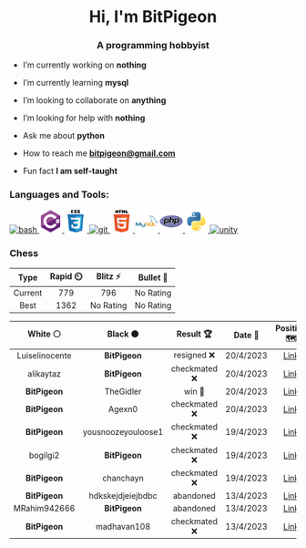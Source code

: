 <h1 align="center">Hi, I'm BitPigeon</h1>
<h3 align="center">A programming hobbyist</h3>


- I’m currently working on **nothing**

- I’m currently learning **mysql**

- I’m looking to collaborate on **anything**

- I’m looking for help with **nothing**

- Ask me about **python**

- How to reach me **bitpigeon@gmail.com**

- Fun fact **I am self-taught**

<!--<h3 align="left">Connect with me:</h3>
<p align="left">
<a href="https://dev.to/bitpigeon" target="blank"><img align="center" src="https://raw.githubusercontent.com/rahuldkjain/github-profile-readme-generator/master/src/images/icons/Social/devto.svg" alt="bitpigeon" height="30" width="40" /></a>
<a href="https://stackoverflow.com/users/bitpigeon" target="blank"><img align="center" src="https://raw.githubusercontent.com/rahuldkjain/github-profile-readme-generator/master/src/images/icons/Social/stack-overflow.svg" alt="bitpigeon" height="30" width="40" /></a>
</p> -->

<h3 align="left">Languages and Tools:</h3>
<p align="left"> <a href="https://www.gnu.org/software/bash/" target="_blank" rel="noreferrer"> <img src="https://www.vectorlogo.zone/logos/gnu_bash/gnu_bash-icon.svg" alt="bash" width="40" height="40"/> </a> <a href="https://www.w3schools.com/cs/" target="_blank" rel="noreferrer"> <img src="https://raw.githubusercontent.com/devicons/devicon/master/icons/csharp/csharp-original.svg" alt="csharp" width="40" height="40"/> </a> <a href="https://www.w3schools.com/css/" target="_blank" rel="noreferrer"> <img src="https://raw.githubusercontent.com/devicons/devicon/master/icons/css3/css3-original-wordmark.svg" alt="css3" width="40" height="40"/> </a> <a href="https://git-scm.com/" target="_blank" rel="noreferrer"> <img src="https://www.vectorlogo.zone/logos/git-scm/git-scm-icon.svg" alt="git" width="40" height="40"/> </a> <a href="https://www.w3.org/html/" target="_blank" rel="noreferrer"> <img src="https://raw.githubusercontent.com/devicons/devicon/master/icons/html5/html5-original-wordmark.svg" alt="html5" width="40" height="40"/> </a> <a href="https://www.mysql.com/" target="_blank" rel="noreferrer"> <img src="https://raw.githubusercontent.com/devicons/devicon/master/icons/mysql/mysql-original-wordmark.svg" alt="mysql" width="40" height="40"/> </a> <a href="https://www.php.net" target="_blank" rel="noreferrer"> <img src="https://raw.githubusercontent.com/devicons/devicon/master/icons/php/php-original.svg" alt="php" width="40" height="40"/> </a> <a href="https://www.python.org" target="_blank" rel="noreferrer"> <img src="https://raw.githubusercontent.com/devicons/devicon/master/icons/python/python-original.svg" alt="python" width="40" height="40"/> </a> <a href="https://unity.com/" target="_blank" rel="noreferrer"> <img src="https://www.vectorlogo.zone/logos/unity3d/unity3d-icon.svg" alt="unity" width="40" height="40"/> </a> </p>

### Chess

<!--START_SECTION:chessStats-->
<!-- Automatically generated with https://github.com/Balastrong/chess-stats-action -->

| Type | Rapid ⏲️ | Blitz ⚡ | Bullet 🔫 |
|:---:|:---:|:---:|:---:|
| Current | 779 | 796 | No Rating |
| Best | 1362 | No Rating | No Rating |

| White ⚪ | Black ⚫ | Result 🏆 | Date 📅 | Position 🗺️ | Type 🕕 |
|:---:|:---:|:---:|:---:|:---:|:---:|
| Luiselinocente | **BitPigeon** | resigned ❌ | 20/4/2023 | <a href="http://www.ee.unb.ca/cgi-bin/tervo/fen.pl?select=rnbqkb1r/ppppp1pp/7n/5p2/3P1P2/3Q4/PPP1P1PP/RNB1KBNR b KQkq f3">Link</a> | Rapid |
| alikaytaz | **BitPigeon** | checkmated ❌ | 20/4/2023 | <a href="http://www.ee.unb.ca/cgi-bin/tervo/fen.pl?select=5k1R/pR6/3n4/4N3/6P1/8/P2K1PP1/5B2 b - -">Link</a> | Rapid |
| **BitPigeon** | TheGidler | win 🥇 | 20/4/2023 | <a href="http://www.ee.unb.ca/cgi-bin/tervo/fen.pl?select=rnb1R1k1/pp3ppp/2p5/5q2/8/N4P2/PP2B2P/4K1NR b K -">Link</a> | Rapid |
| **BitPigeon** | Agexn0 | checkmated ❌ | 20/4/2023 | <a href="http://www.ee.unb.ca/cgi-bin/tervo/fen.pl?select=2r1k2r/b1pb1ppp/8/8/5P2/6K1/PPP2q1P/RNB5 w k -">Link</a> | Rapid |
| **BitPigeon** | yousnoozeyouloose1 | checkmated ❌ | 19/4/2023 | <a href="http://www.ee.unb.ca/cgi-bin/tervo/fen.pl?select=r3k3/pb6/5Qp1/7p/6n1/8/PPP2PqP/R1B3K1 w - -">Link</a> | Rapid |
| bogilgi2 | **BitPigeon** | checkmated ❌ | 19/4/2023 | <a href="http://www.ee.unb.ca/cgi-bin/tervo/fen.pl?select=r1b1kb1r/p1Nn2pp/1pN5/2p2p2/2B5/8/PP3PPP/n1BR2K1 b - -">Link</a> | Rapid |
| **BitPigeon** | chanchayn | checkmated ❌ | 19/4/2023 | <a href="http://www.ee.unb.ca/cgi-bin/tervo/fen.pl?select=Q4bk1/p1p2ppp/2p5/Kp6/1P6/q3N1P1/P6P/5R2 w - -">Link</a> | Rapid |
| **BitPigeon** | hdkskejdjeiejbdbc | abandoned  | 13/4/2023 | <a href="http://www.ee.unb.ca/cgi-bin/tervo/fen.pl?select=rnbqkbnr/ppp2ppp/8/3pp3/4P3/3P4/PPP2PPP/RNBQKBNR w KQkq d6">Link</a> | Rapid |
| MRahim942666 | **BitPigeon** | abandoned  | 13/4/2023 | <a href="http://www.ee.unb.ca/cgi-bin/tervo/fen.pl?select=rnbqkbnr/pp1ppppp/8/2p5/4P3/P7/1PPP1PPP/RNBQKBNR b KQkq -">Link</a> | Rapid |
| **BitPigeon** | madhavan108 | checkmated ❌ | 13/4/2023 | <a href="http://www.ee.unb.ca/cgi-bin/tervo/fen.pl?select=1r6/p1p2p1p/2k3p1/K4p2/5P2/q4nPB/7P/7R w - -">Link</a> | Rapid |

<!--END_SECTION:chessStats-->
